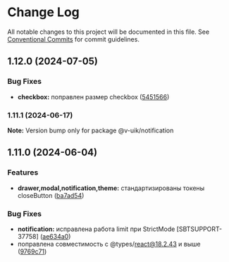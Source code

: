 # Change Log

All notable changes to this project will be documented in this file.
See [Conventional Commits](https://conventionalcommits.org) for commit guidelines.

## 1.12.0 (2024-07-05)


### Bug Fixes

* **checkbox:** поправлен размер checkbox ([5451566](#))



### 1.11.1 (2024-06-17)

**Note:** Version bump only for package @v-uik/notification





## 1.11.0 (2024-06-04)


### Features

* **drawer,modal,notification,theme:** стандартизированы токены closeButton ([ba7ad54](#))


### Bug Fixes

* **notification:** исправлена работа limit при StrictMode [SBTSUPPORT-37758] ([ae634a0](#))
* поправлена совместимость с @types/react@18.2.43 и выше ([9769c71](#))
